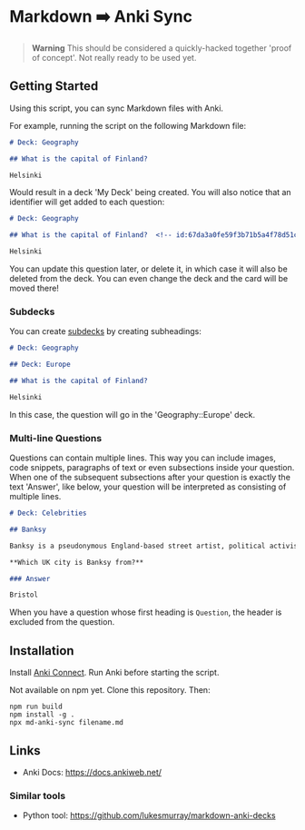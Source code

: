 # Markdown ➡️ Anki Sync

> **Warning**
> This should be considered a quickly-hacked together 'proof of concept'. Not really ready to be used yet.

## Getting Started

Using this script, you can sync Markdown files with Anki.

For example, running the script on the following Markdown file:

```md
# Deck: Geography

## What is the capital of Finland?

Helsinki
```

Would result in a deck 'My Deck' being created. You will also notice that an identifier will get added to each question:

```md
# Deck: Geography

## What is the capital of Finland?  <!-- id:67da3a0fe59f3b71b5a4f78d51cc67b1 -->

Helsinki
```

You can update this question later, or delete it, in which case it will also be deleted from the deck. You can even change the deck and the card will be moved there!

### Subdecks

You can create [subdecks](https://docs.ankiweb.net/deck-options.html#subdecks) by creating subheadings:

```md
# Deck: Geography

## Deck: Europe

## What is the capital of Finland?

Helsinki
```

In this case, the question will go in the 'Geography::Europe' deck.

### Multi-line Questions

Questions can contain multiple lines. This way you can include images, code snippets, paragraphs of text or even subsections inside your question. When one of the subsequent subsections after your question is exactly the text 'Answer', like below, your question will be interpreted as consisting of multiple lines.

```md
# Deck: Celebrities

## Banksy

Banksy is a pseudonymous England-based street artist, political activist and film director whose real name and identity remain unconfirmed and the subject of speculation.

**Which UK city is Banksy from?**

### Answer

Bristol
```

When you have a question whose first heading is `Question`, the header is excluded from the question.

## Installation

Install [Anki Connect](https://foosoft.net/projects/anki-connect/). Run Anki before starting the script.

Not available on npm yet. Clone this repository. Then:

```
npm run build
npm install -g .
npx md-anki-sync filename.md
```

## Links

- Anki Docs: https://docs.ankiweb.net/

### Similar tools

- Python tool: https://github.com/lukesmurray/markdown-anki-decks
